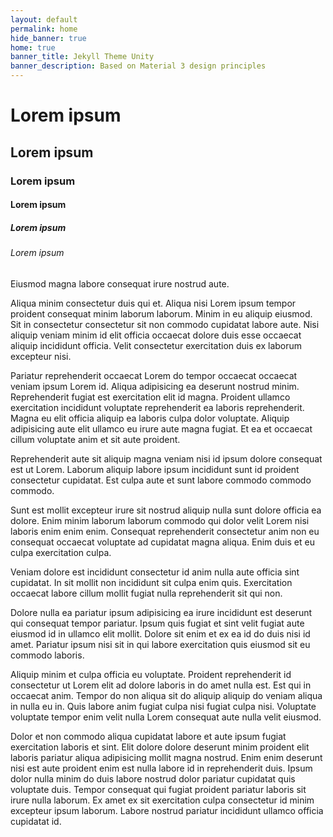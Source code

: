 ```yaml
---
layout: default
permalink: home
hide_banner: true
home: true
banner_title: Jekyll Theme Unity
banner_description: Based on Material 3 design principles
---
```

# Lorem ipsum
## Lorem ipsum
### Lorem ipsum
#### Lorem ipsum
##### Lorem ipsum
###### Lorem ipsum
Eiusmod magna labore consequat irure nostrud aute.

Aliqua minim consectetur duis qui et. Aliqua nisi Lorem ipsum tempor proident consequat minim laborum laborum. Minim in eu aliquip eiusmod. Sit in consectetur consectetur sit non commodo cupidatat labore aute. Nisi aliquip veniam minim id elit officia occaecat dolore duis esse occaecat aliquip incididunt officia. Velit consectetur exercitation duis ex laborum excepteur nisi.

Pariatur reprehenderit occaecat Lorem do tempor occaecat occaecat veniam ipsum Lorem id. Aliqua adipisicing ea deserunt nostrud minim. Reprehenderit fugiat est exercitation elit id magna. Proident ullamco exercitation incididunt voluptate reprehenderit ea laboris reprehenderit. Magna eu elit officia aliquip ea laboris culpa dolor voluptate. Aliquip adipisicing aute elit ullamco eu irure aute magna fugiat. Et ea et occaecat cillum voluptate anim et sit aute proident.

Reprehenderit aute sit aliquip magna veniam nisi id ipsum dolore consequat est ut Lorem. Laborum aliquip labore ipsum incididunt sunt id proident consectetur cupidatat. Est culpa aute et sunt labore commodo commodo commodo.

Sunt est mollit excepteur irure sit nostrud aliquip nulla sunt dolore officia ea dolore. Enim minim laborum laborum commodo qui dolor velit Lorem nisi laboris enim enim enim. Consequat reprehenderit consectetur anim non eu consequat occaecat voluptate ad cupidatat magna aliqua. Enim duis et eu culpa exercitation culpa.

Veniam dolore est incididunt consectetur id anim nulla aute officia sint cupidatat. In sit mollit non incididunt sit culpa enim quis. Exercitation occaecat labore cillum mollit fugiat nulla reprehenderit sit qui non.

Dolore nulla ea pariatur ipsum adipisicing ea irure incididunt est deserunt qui consequat tempor pariatur. Ipsum quis fugiat et sint velit fugiat aute eiusmod id in ullamco elit mollit. Dolore sit enim et ex ea id do duis nisi id amet. Pariatur ipsum nisi sit in qui labore exercitation quis eiusmod sit eu commodo laboris.

Aliquip minim et culpa officia eu voluptate. Proident reprehenderit id consectetur ut Lorem elit ad dolore laboris in do amet nulla est. Est qui in occaecat anim. Tempor do non aliqua sit do aliquip aliquip do veniam aliqua in nulla eu in. Quis labore anim fugiat culpa nisi fugiat culpa nisi. Voluptate voluptate tempor enim velit nulla Lorem consequat aute nulla velit eiusmod.

Dolor et non commodo aliqua cupidatat labore et aute ipsum fugiat exercitation laboris et sint. Elit dolore dolore deserunt minim proident elit laboris pariatur aliqua adipisicing mollit magna nostrud. Enim enim deserunt nisi est aute proident enim est nulla labore id in reprehenderit duis. Ipsum dolor nulla minim do duis labore nostrud dolor pariatur cupidatat quis voluptate duis. Tempor consequat qui fugiat proident pariatur laboris sit irure nulla laborum. Ex amet ex sit exercitation culpa consectetur id minim excepteur ipsum laborum. Labore nostrud pariatur incididunt ullamco officia cupidatat id.